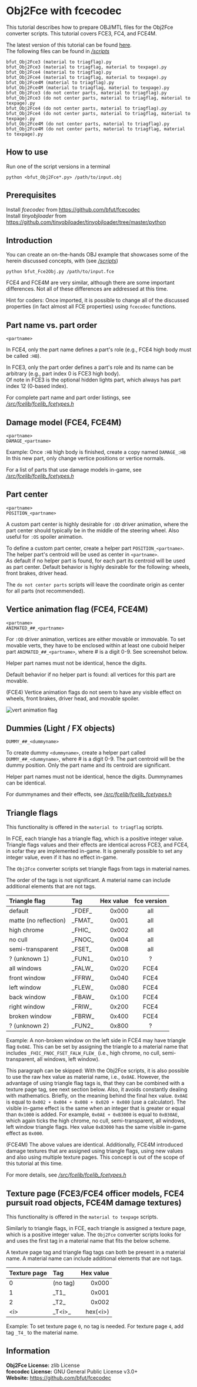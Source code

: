 # Obj2Fce with fcecodec
This tutorial describes how to prepare OBJ/MTL files for the Obj2Fce converter
scripts. This tutorial covers FCE3, FC4, and FCE4M.

The latest version of this tutorial can be found [here](https://github.com/bfut/fcecodec/tree/main/scripts/doc_Obj2Fce.MD).<br/>
The following files can be found in [_/scripts_](https://github.com/bfut/fcecodec/tree/main/scripts)

```
bfut_Obj2Fce3 (material to triagflag).py
bfut_Obj2Fce3 (material to triagflag, material to texpage).py
bfut_Obj2Fce4 (material to triagflag).py
bfut_Obj2Fce4 (material to triagflag, material to texpage).py
bfut_Obj2Fce4M (material to triagflag).py
bfut_Obj2Fce4M (material to triagflag, material to texpage).py
bfut_Obj2Fce3 (do not center parts, material to triagflag).py
bfut_Obj2Fce3 (do not center parts, material to triagflag, material to texpage).py
bfut_Obj2Fce4 (do not center parts, material to triagflag).py
bfut_Obj2Fce4 (do not center parts, material to triagflag, material to texpage).py
bfut_Obj2Fce4M (do not center parts, material to triagflag).py
bfut_Obj2Fce4M (do not center parts, material to triagflag, material to texpage).py
```

## How to use
Run one of the script versions in a terminal

    python <bfut_Obj2Fce*.py> /path/to/input.obj

## Prerequisites
Install _fcecodec_ from https://github.com/bfut/fcecodec<br/>
Install _tinyobjloader_ from https://github.com/tinyobjloader/tinyobjloader/tree/master/python

## Introduction
You can create an on-the-hands OBJ example that showcases some of the herein
discussed concepts, with (see [_/scripts_](https://github.com/bfut/fcecodec/tree/main/scripts))

    python bfut_Fce2Obj.py /path/to/input.fce

FCE4 and FCE4M are very similar, although there are some important differences.
Not all of these differences are addressed at this time.

Hint for coders: Once imported, it is possible to change all of the discussed
properties (in fact almost all FCE properties) using `fcecodec` functions.

## Part name vs. part order

    <partname>

In FCE4, only the part name defines a part's role (e.g., FCE4 high
body must be called `:HB`).

In FCE3, only the part order defines a part's role and its name can
be arbitrary (e.g., part index 0 is FCE3 high body).<br/>
Of note in FCE3 is the optional hidden lights part, which always has part index
12 (0-based index).

For complete part name and part order listings, see [_/src/fcelib/fcelib_fcetypes.h_](https://github.com/bfut/fcecodec/blob/main/src/fcelib/fcelib_fcetypes.h)

## Damage model (FCE4, FCE4M)

    <partname>
    DAMAGE_<partname>

Example: Once `:HB` high body is finished, create a copy named `DAMAGE_:HB` <br/>
In this new part, only change vertice positions or vertice normals.

For a list of parts that use damage models in-game, see [_/src/fcelib/fcelib_fcetypes.h_](https://github.com/bfut/fcecodec/blob/main/src/fcelib/fcelib_fcetypes.h)

## Part center

    <partname>
    POSITION_<partname>

A custom part center is highly desirable for `:OD` driver animation, where the
part center should typically be in the middle of the steering wheel. Also useful
for `:OS` spoiler animation.

To define a custom part center, create a helper part `POSITION_<partname>`. The
helper part's centroid will be used as center in `<partname>`.<br/>
As default if no helper part is found, for each part its centroid will be used
as part center. Default behavior is highly desirable for the following: wheels,
front brakes, driver head.

The `do not center parts` scripts will leave the coordinate origin as center for
all parts (not recommended).

## Vertice animation flag (FCE4, FCE4M)

    <partname>
    ANIMATED_##_<partname>

For `:OD` driver animation, vertices are either movable or immovable. To set
movable verts, they have to be enclosed within at least one cuboid helper part
`ANIMATED_##_<partname>`, where # is a digit 0-9. See screenshot below.

Helper part names must not be identical, hence the digits.

Default behavior if no helper part is found: all vertices for this part are
movable.

(FCE4) Vertice animation flags do not seem to have any visible effect on wheels,
front brakes, driver head, and movable spoiler.

![vert animation flag](../assets/fcecodec_handle_vertices_animation_flags.png)

## Dummies (Light / FX objects)

    DUMMY_##_<dummyname>

To create dummy `<dummyname>`, create a helper part called
`DUMMY_##_<dummyname>`, where # is a digit 0-9. The part centroid will be the
dummy position. Only the part name and its centroid are significant.

Helper part names must not be identical, hence the digits. Dummynames can be
identical.

For dummynames and their effects, see [_/src/fcelib/fcelib_fcetypes.h_](https://github.com/bfut/fcecodec/blob/main/src/fcelib/fcelib_fcetypes.h)

## Triangle flags
This functionality is offered in the `material to triagflag` scripts.

In FCE, each triangle has a triangle flag, which is a positive integer value.
Triangle flags values and their effects are identical across FCE3, and FCE4, in
sofar they are implemented in-game. It is generally possible to set any integer
value, even if it has no effect in-game.

The `Obj2Fce` converter scripts set triangle flags from tags in material names.

The order of the tags is not significant. A material name can include additional
elements that are not tags.

| Triangle flag         |      Tag | Hex value | fce version |
|:----------------------|:---------|----------:|:-----------:|
| default               | \_FDEF\_ |     0x000 |         all |
| matte (no reflection) | \_FMAT\_ |     0x001 |         all |
| high chrome           | \_FHIC\_ |     0x002 |         all |
| no cull               | \_FNOC\_ |     0x004 |         all |
| semi-transparent      | \_FSET\_ |     0x008 |         all |
| ? (unknown 1)         | \_FUN1\_ |     0x010 |           ? |
| all windows           | \_FALW\_ |     0x020 |        FCE4 |
| front window          | \_FFRW\_ |     0x040 |        FCE4 |
| left window           | \_FLEW\_ |     0x080 |        FCE4 |
| back window           | \_FBAW\_ |     0x100 |        FCE4 |
| right window          | \_FRIW\_ |     0x200 |        FCE4 |
| broken window         | \_FBRW\_ |     0x400 |        FCE4 |
| ? (unknown 2)         | \_FUN2\_ |     0x800 |           ? |

Example: A non-broken window on the left side in FCE4 may have triangle
flag `0x0AE`. This can be set by assigning the triangle to a material name that
includes `_FHIC_FNOC_FSET_FALW_FLEW_` (i.e., high chrome, no cull,
semi-transparent, all windows, left window).

This paragraph can be skipped:
With the Obj2Fce scripts, it is also possible to use the raw hex value as
material name, i.e., `0x0AE`. However, the advantage of using triangle flag tags
is, that they can be combined with a texture page tag, see next section below.
Also, it avoids constantly dealing with mathematics.
Briefly, on the meaning behind the final hex value.
`0x0AE` is equal to `0x002 + 0x004 + 0x008 + 0x020 + 0x080` (use a calculator).
The visible in-game effect is the same when an integer that is greater or
equal than `0x1000` is added. For example, `0x0AE + 0xB3000` is equal to
`0xB30AE`, which again ticks the high chrome, no cull,
semi-transparent, all windows, left window triangle flags.
Hex value `0xB3000` has the same visible in-game effect as `0x000`.

(FCE4M) The above values are identical. Additionally, FCE4M introduced damage
textures that are assigned using triangle flags, using new values and also using
multiple texture pages. This concept is out of the scope of this tutorial at
this time.

For more details, see [_/src/fcelib/fcelib_fcetypes.h_](https://github.com/bfut/fcecodec/blob/main/src/fcelib/fcelib_fcetypes.h)

## Texture page (FCE3/FCE4 officer models, FCE4 pursuit road objects, FCE4M damage textures)
This functionality is offered in the `material to texpage` scripts.

Similarly to triangle flags, in FCE, each triangle is assigned a texture page,
which is a positive integer value.
The `Obj2Fce` converter scripts looks for and uses the first tag in a material
name that fits the below scheme.

A texture page tag and triangle flag tags can both be present in a material
name.
A material name can include additional elements that are not tags.

| Texture page |  Tag       |   Hex value |
|:-------------|:---------- |------------:|
|            0 | (no tag)   |       0x000 |
|            1 | \_T1\_     |       0x001 |
|            2 | \_T2\_     |       0x002 |
|         <i\> | \_T\<i\>\_ |  hex(\<i\>) |

Example: To set texture page `0`, no tag is needed. For texture page `4`, add
tag `_T4_` to the material name.

## Information
__Obj2Fce License:__ zlib License<br/>
__fcecodec License:__ GNU General Public License v3.0+<br/>
__Website:__ <https://github.com/bfut/fcecodec>